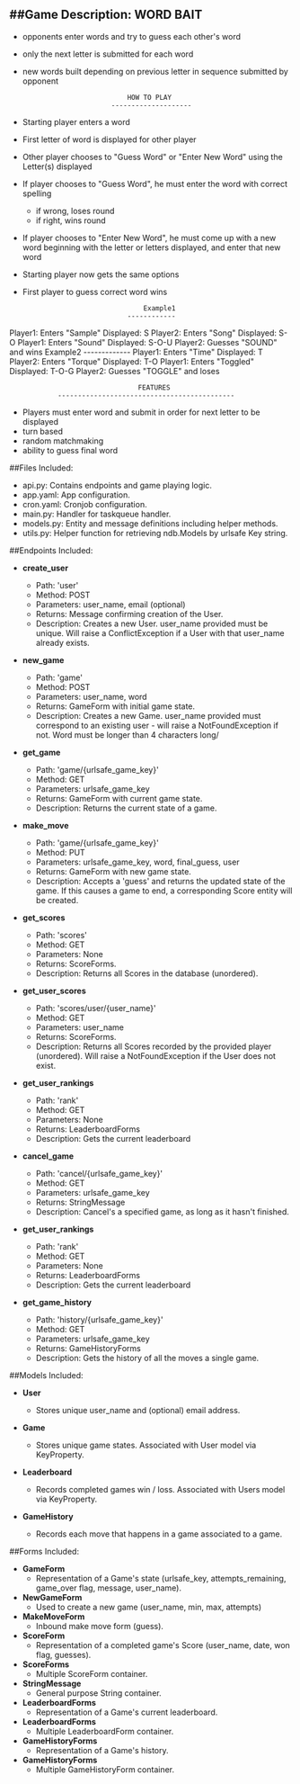 ##Game Description:
WORD BAIT
----------------
- opponents enter words and try to guess each other's word
- only the next letter is submitted for each word
- new words built depending on previous letter in sequence submitted by opponent

								HOW TO PLAY
							--------------------
- Starting player enters a word
- First letter of word is displayed for other player
- Other player chooses to "Guess Word" or "Enter New Word" using the Letter(s) displayed
- If player chooses to "Guess Word", he must enter the word with correct spelling
  - if wrong, loses round
  - if right, wins round
- If player chooses to "Enter New Word", he must come up with a new word beginning with the letter or letters displayed, and enter that new word
- Starting player now gets the same options
- First player to guess correct word wins

									Example1
								------------
Player1: Enters "Sample"
Displayed: S
Player2: Enters "Song"
Displayed: S-O
Player1: Enters "Sound"
Displayed: S-O-U
Player2: Guesses "SOUND" and wins 
									Example2
								-------------
Player1: Enters "Time"
Displayed: T
Player2: Enters "Torque"
Displayed: T-O
Player1: Enters "Toggled"
Displayed: T-O-G
Player2: Guesses "TOGGLE" and loses

									FEATURES
				--------------------------------------------
- Players must enter word and submit in order for next letter to be displayed
- turn based
- random matchmaking
- ability to guess final word

##Files Included:
 - api.py: Contains endpoints and game playing logic.
 - app.yaml: App configuration.
 - cron.yaml: Cronjob configuration.
 - main.py: Handler for taskqueue handler.
 - models.py: Entity and message definitions including helper methods.
 - utils.py: Helper function for retrieving ndb.Models by urlsafe Key string.

##Endpoints Included:
 - **create_user**
    - Path: 'user'
    - Method: POST
    - Parameters: user_name, email (optional)
    - Returns: Message confirming creation of the User.
    - Description: Creates a new User. user_name provided must be unique. Will 
    raise a ConflictException if a User with that user_name already exists.
    
 - **new_game**
    - Path: 'game'
    - Method: POST
    - Parameters: user_name, word
    - Returns: GameForm with initial game state.
    - Description: Creates a new Game. user_name provided must correspond to an
    existing user - will raise a NotFoundException if not. Word must be longer than
    4 characters long/
     
 - **get_game**
    - Path: 'game/{urlsafe_game_key}'
    - Method: GET
    - Parameters: urlsafe_game_key
    - Returns: GameForm with current game state.
    - Description: Returns the current state of a game.
    
 - **make_move**
    - Path: 'game/{urlsafe_game_key}'
    - Method: PUT
    - Parameters: urlsafe_game_key, word, final_guess, user
    - Returns: GameForm with new game state.
    - Description: Accepts a 'guess' and returns the updated state of the game.
    If this causes a game to end, a corresponding Score entity will be created.
    
 - **get_scores**
    - Path: 'scores'
    - Method: GET
    - Parameters: None
    - Returns: ScoreForms.
    - Description: Returns all Scores in the database (unordered).
    
 - **get_user_scores**
    - Path: 'scores/user/{user_name}'
    - Method: GET
    - Parameters: user_name
    - Returns: ScoreForms. 
    - Description: Returns all Scores recorded by the provided player (unordered).
    Will raise a NotFoundException if the User does not exist.

- **get_user_rankings**
    - Path: 'rank'
    - Method: GET
    - Parameters: None
    - Returns: LeaderboardForms
    - Description: Gets the current leaderboard

- **cancel_game**
    - Path: 'cancel/{urlsafe_game_key}'
    - Method: GET
    - Parameters: urlsafe_game_key
    - Returns: StringMessage
    - Description: Cancel's a specified game, as long as it hasn't finished.

- **get_user_rankings**
    - Path: 'rank'
    - Method: GET
    - Parameters: None
    - Returns: LeaderboardForms
    - Description: Gets the current leaderboard

- **get_game_history**
    - Path: 'history/{urlsafe_game_key}'
    - Method: GET
    - Parameters: urlsafe_game_key
    - Returns: GameHistoryForms
    - Description: Gets the history of all the moves a single game.

##Models Included:
 - **User**
    - Stores unique user_name and (optional) email address.
    
 - **Game**
    - Stores unique game states. Associated with User model via KeyProperty.
    
 - **Leaderboard**
    - Records completed games win / loss. Associated with Users model via KeyProperty.
 
 - **GameHistory**
    - Records each move that happens in a game associated to a game.
    
##Forms Included:
 - **GameForm**
    - Representation of a Game's state (urlsafe_key, attempts_remaining,
    game_over flag, message, user_name).
 - **NewGameForm**
    - Used to create a new game (user_name, min, max, attempts)
 - **MakeMoveForm**
    - Inbound make move form (guess).
 - **ScoreForm**
    - Representation of a completed game's Score (user_name, date, won flag,
    guesses).
 - **ScoreForms**
    - Multiple ScoreForm container.
 - **StringMessage**
    - General purpose String container.
 - **LeaderboardForms**
    - Representation of a Game's current leaderboard.
 - **LeaderboardForms**
    - Multiple LeaderboardForm container.
 - **GameHistoryForms**
    - Representation of a Game's history.
 - **GameHistoryForms**
    - Multiple GameHistoryForm container.